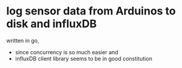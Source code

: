 # log sensor data from Arduinos to disk and influxDB
written in go, 
- since concurrency is so much easier and 
- influxDB client library seems to be in good constitution
